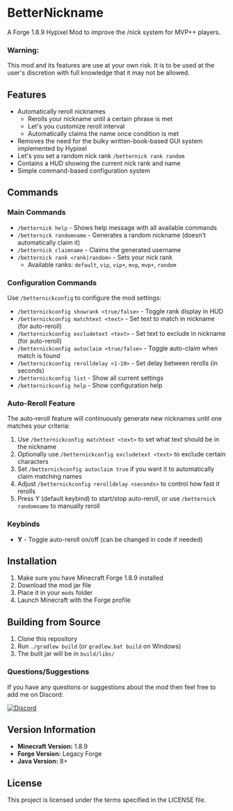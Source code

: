 # BetterNickname
A Forge 1.8.9 Hypixel Mod to improve the /nick system for MVP++ players.

### Warning:
This mod and its features are use at your own risk. It is to be used at the user's discretion with full knowledge that it may not be allowed.

## Features
- Automatically reroll nicknames
  - Rerolls your nickname until a certain phrase is met
  - Let's you customize reroll interval
  - Automatically claims the name once condition is met
- Removes the need for the bulky written-book-based GUI system implemented by Hypixel
- Let's you set a random nick rank `/betternick rank random`
- Contains a HUD showing the current nick rank and name 
- Simple command-based configuration system

## Commands

### Main Commands
- `/betternick help` - Shows help message with all available commands
- `/betternick randomname` - Generates a random nickname (doesn't automatically claim it)
- `/betternick claimname` - Claims the generated username
- `/betternick rank <rank|random>` - Sets your nick rank
  - Available ranks: `default`, `vip`, `vip+`, `mvp`, `mvp+`, `random`

### Configuration Commands
Use `/betternickconfig` to configure the mod settings:

- `/betternickconfig showrank <true/false>` - Toggle rank display in HUD
- `/betternickconfig matchtext <text>` - Set text to match in nickname (for auto-reroll)
- `/betternickconfig excludetext <text>` - Set text to exclude in nickname (for auto-reroll)
- `/betternickconfig autoclaim <true/false>` - Toggle auto-claim when match is found
- `/betternickconfig rerolldelay <1-10>` - Set delay between rerolls (in seconds)
- `/betternickconfig list` - Show all current settings
- `/betternickconfig help` - Show configuration help

### Auto-Reroll Feature
The auto-reroll feature will continuously generate new nicknames until one matches your criteria:

1. Use `/betternickconfig matchtext <text>` to set what text should be in the nickname
2. Optionally use `/betternickconfig excludetext <text>` to exclude certain characters
3. Set `/betternickconfig autoclaim true` if you want it to automatically claim matching names
4. Adjust `/betternickconfig rerolldelay <seconds>` to control how fast it rerolls
5. Press Y (default keybind) to start/stop auto-reroll, or use `/betternick randomname` to manually reroll

### Keybinds
- **Y** - Toggle auto-reroll on/off (can be changed in code if needed)

## Installation
1. Make sure you have Minecraft Forge 1.8.9 installed
2. Download the mod jar file
3. Place it in your `mods` folder
4. Launch Minecraft with the Forge profile

## Building from Source
1. Clone this repository
2. Run `./gradlew build` (or `gradlew.bat build` on Windows)
3. The built jar will be in `build/libs/`

### Questions/Suggestions
If you have any questions or suggestions about the mod then feel free to add me on Discord:

[![Discord](https://img.shields.io/badge/Discord-7289DA?style=for-the-badge&logo=discord&logoColor=white)](https://discord.gg/2KGUAvpA)

## Version Information
- **Minecraft Version:** 1.8.9
- **Forge Version:** Legacy Forge
- **Java Version:** 8+

## License
This project is licensed under the terms specified in the LICENSE file.
